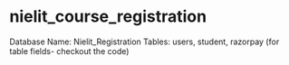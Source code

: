 # nielit_course_registration
Database Name: Nielit_Registration
Tables: users, student, razorpay
(for table fields- checkout the code)
